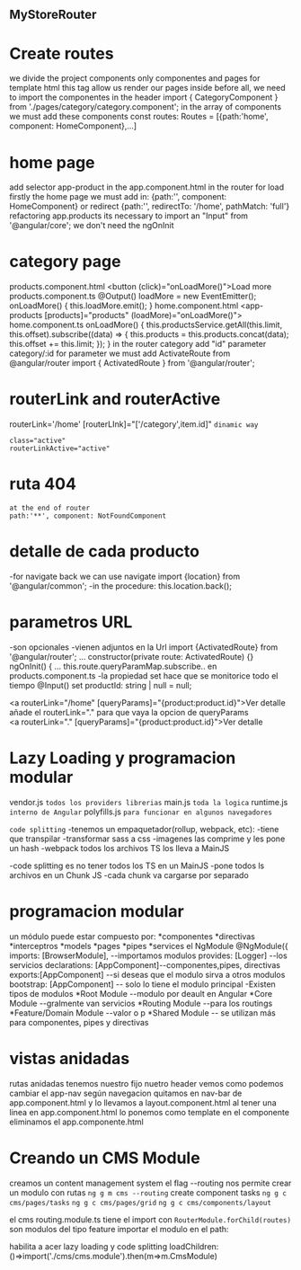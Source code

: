 ## MyStoreRouter
# Create routes
 we divide the project components only componentes and pages for template html
 this tag allow us render our pages inside
 <router-outlet></router-outlet> 
before all, we need to import the componentes in the header
    import { CategoryComponent } from './pages/category/category.component';
in the array of components we must add these components
    const routes: Routes = [{path:'home', component: HomeComponent},...]

# home page
 add selector app-product in the app.component.html
 in the router for load firstly the home page we must add in:
    {path:'', component: HomeComponent}
or redirect
    {path:'', redirectTo: '/home', pathMatch: 'full'}
refactoring app.products 
its necessary to import an "Input"  from '@angular/core'; 
we don't need the ngOnInit

# category page
products.component.html
   <button (click)="onLoadMore()">Load more</button>
products.component.ts
    @Output() loadMore = new EventEmitter();
    onLoadMore() {
      this.loadMore.emit();
    }
home.component.html
   <app-products [products]="products" (loadMore)="onLoadMore()"></app-products>
home.component.ts
    onLoadMore() {
        this.productsService.getAll(this.limit, this.offset).subscribe((data) => {
        this.products = this.products.concat(data);
        this.offset += this.limit;
        });
    }
 in the router category add "id" parameter 
    category/:id
 for parameter we must add ActivateRoute from @angular/router
    import { ActivatedRoute } from '@angular/router';

# routerLink and routerActive
routerLink='/home'
[routerLInk]="['/category',item.id]"     `dinamic way`

    class="active"
    routerLinkActive="active"

# ruta 404
    at the end of router
    path:'**', component: NotFoundComponent

# detalle de cada producto
 -for navigate back we can use navigate
 import {location} from '@angular/common';
 -in the procedure:
 this.location.back();
 # parametros URL
 -son opcionales
 -vienen adjuntos en la Url
 import {ActivatedRoute} from '@angular/router';
 ...
 constructor(private route: ActivatedRoute) {}
 ngOnInit() {
    ...
    this.route.queryParamMap.subscribe..
en products.component.ts
-la propiedad set hace que se monitorice todo el tiempo
      @Input() set productId: string | null = null;

<a routerLink="/home" [queryParams]="{product:product.id}">Ver detalle</a>
añade el routerLink="." para que vaya la opcion de queryParams  
<a routerLink="." [queryParams]="{product:product.id}">Ver detalle</a>

# Lazy Loading y programacion modular
vendor.js `todos los providers librerias`
main.js  `toda la logica`
runtime.js `interno de Angular` 
polyfills.js `para funcionar en algunos navegadores`

 `code splitting`
 -tenemos un empaquetador(rollup, webpack, etc):
    -tiene que transpilar
    -transformar sass a css
    -imagenes las comprime y les pone un hash
-webpack
    todos los archivos TS los lleva a MainJS

-code splitting es no tener todos los TS en un MainJS
-pone todos ls archivos en un Chunk JS
-cada chunk va cargarse por separado

# programacion modular
un módulo puede estar compuesto por:
    *componentes
    *directivas
    *interceptros
    *models
    *pages
    *pipes
    *services
el NgModule
@NgModule({
  imports: [BrowserModule],  --importamos modulos 
  provides: [Logger]  --los servicios
  declarations: [AppComponent]--componentes,pipes, directivas
  exports:[AppComponent]    --si deseas que el modulo sirva a otros modulos
  bootstrap: [AppComponent]  -- solo lo tiene el modulo principal
-Existen tipos de modulos
    *Root Module  --modulo por deault en Angular
    *Core Module  --gralmente van servicios
    *Routing Module --para los routings
    *Feature/Domain Module --valor o p
    *Shared Module -- se utilizan más para componentes, pipes y directivas

# vistas anidadas
rutas anidadas tenemos nuestro 
<app-nav></app-nav>   fijo nuetro header
<router-outlet></router-outlet>
vemos como podemos cambiar el app-nav según navegacion
quitamos en nav-bar de app.component.html y lo llevamos a layout.component.html
al tener una linea en app.component.html lo ponemos como template en el componente
eliminamos el app.componente.html

# Creando un CMS Module
creamos un content management system
el flag --routing nos permite crear un modulo con rutas
`ng g m cms --routing`
create component tasks
`ng g c cms/pages/tasks`
`ng g c cms/pages/grid`
`ng g c cms/components/layout`

el cms routing.module.ts tiene el import con `RouterModule.forChild(routes)`
son modulos del tipo feature
importar el modulo en el path:

habilita a acer lazy loading y code splitting
loadChildren:()=>import('./cms/cms.module').then(m=>m.CmsModule)











